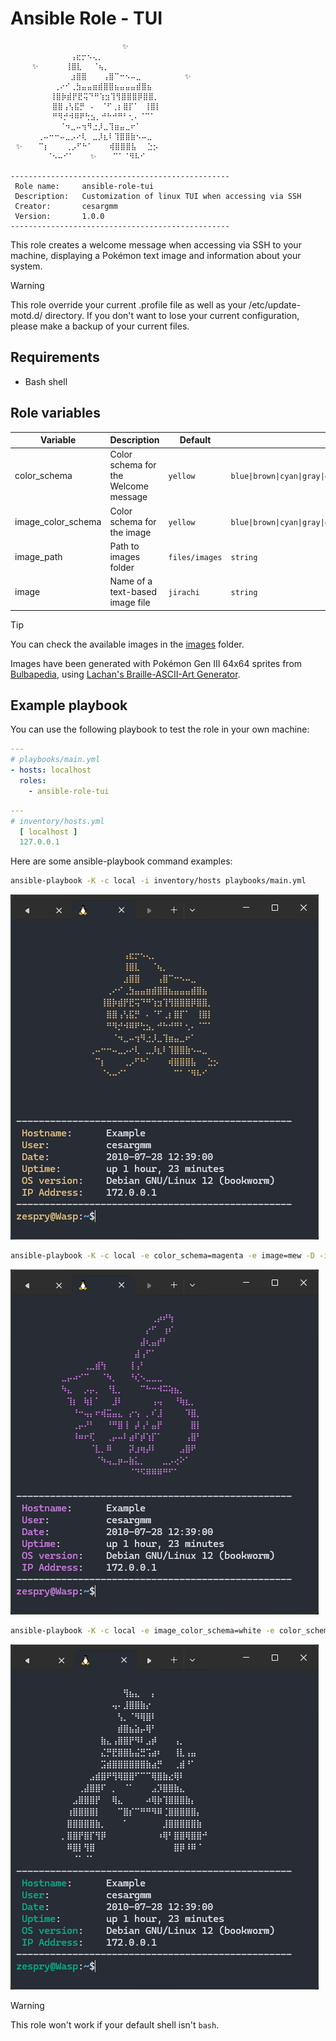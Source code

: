 # Ansible Role - TUI

```text
                         ✨
⠀⠀⠀⠀⠀⠀⠀⠀⠀⠀⠀⢠⣖⡒⠢⢄⡀⠀⠀⠀⠀⠀⠀⠀⠀⠀⠀⠀⠀⠀⠀⠀
⠀⠀⠀⠀✨⠀⠀⠀⠀⠀⢸⣿⣇⠀⠀⠈⢦⡀⠀⠀⠀⠀⠀⠀⠀⠀⠀⠀⠀⠀⠀
⠀⠀⠀⠀⠀⠀⠀⠀⠀⠀⠀⣰⣿⣿⠀⠀⠀⢠⣿⠉⠒⠢⠤⣀⠀⠀⠀⠀⠀⠀⠀⠀✨
⠀⠀⠀⠀⠀⠀⠀⠀⢀⠔⠊⢀⣳⣤⣤⣶⣾⣿⣿⣦⣤⣤⣤⣾⣿⣦⠀⠀⠀⠀⠀⠀
⠀⠀⠀    ⠀⢸⣿⡷⣾⡟⣟⢭⠙⠛⢱⣲⢹⢻⣿⣿⣿⡿⣿⣿⡀⠀⠀⠀⠀⠀
⠀⠀⠀  ⠀⠀⠀⣿⣿⢠⢣⣯⡛⠀⠄⠀⠈⠋⢀⡆⣿⡏⠁⠀⢸⣿⡇⠀⠀⠀⠀⠀
⠀⠀⠀  ⠀⠀⠀⠛⠻⡚⠺⠿⠟⢓⣢⡀⠚⠓⠚⠛⠃⢂⠄⠈⠉⠁⠀⠀⠀⠀⠀
⠀⠀⠀⠀⠀⠀⠀⠀⠀⠈⠲⣀⠤⢲⠻⣐⡸⣀⢹⣶⣤⣀⠖⠁⠀⠀⠀⠀⠀⠀⠀⠀
⠀⠀⠀⠀⠀⢀⠤⠒⠒⠤⣀⡠⠔⢇⠀⣀⡸⣆⠇⢹⣿⣿⣷⠢⠤⣀⠀⠀⠀⠀⠀⠀
⠀✨⠀⠀⠀⠉⡆⠀⠀⠀⢀⡠⠋⠓⠁⠀⠀⠀⢾⣿⣿⣿⣧⠀⠀⣑⡢⠀⠀⠀⠀
⠀  ⠀⠀⠀⠀⠈⠢⠤⠊⠁⠀⠀⠀✨⠀⠀⠀⠉⠁⠈⠻⠧⠊⠀⠀⠀⠀⠀⠀

-------------------------------------------------
 Role name:     ansible-role-tui
 Description:   Customization of linux TUI when accessing via SSH
 Creator:       cesargmm
 Version:       1.0.0
-------------------------------------------------
```

This role creates a welcome message when accessing via SSH to your machine, displaying a Pokémon text image and
information about your system.

> [!WARNING]
> This role override your current .profile file as well as your /etc/update-motd.d/ directory. If you don't want to lose
> your current configuration, please make a backup of your current files.

## Requirements

* Bash shell

## Role variables

| Variable           | Description                          | Default        | Value                                                                                                    |
|--------------------|--------------------------------------|----------------|----------------------------------------------------------------------------------------------------------|
| color_schema       | Color schema for the Welcome message | `yellow`       | <code>blue&#124;brown&#124;cyan&#124;gray&#124;green&#124;magenta&#124;red&#124;white&#124;yellow</code> |
| image_color_schema | Color schema for the image           | `yellow`       | <code>blue&#124;brown&#124;cyan&#124;gray&#124;green&#124;magenta&#124;red&#124;white&#124;yellow</code> |
| image_path         | Path to images folder                | `files/images` | `string`                                                                                                 |
| image              | Name of a text-based image file      | `jirachi`      | `string`                                                                                                 |

> [!TIP]
> You can check the available images in
> the [images](https://github.com/cesargmm/ansible-role-tui/tree/main/files/images) folder.
>
> Images have been generated with Pokémon Gen III 64x64 sprites
> from [Bulbapedia](https://archives.bulbagarden.net/wiki/Category:Ruby_and_Sapphire_sprites),
> using [Lachan's Braille-ASCII-Art Generator](https://lachlanarthur.github.io/Braille-ASCII-Art/).

## Example playbook

You can use the following playbook to test the role in your own machine:

```yaml
---
# playbooks/main.yml
- hosts: localhost
  roles:
    - ansible-role-tui
```

```yaml
---
# inventory/hosts.yml
  [ localhost ]
  127.0.0.1
```

Here are some ansible-playbook command examples:

```bash
ansible-playbook -K -c local -i inventory/hosts playbooks/main.yml
```

![img](_Attachments/example-jirachi.png)

```bash
ansible-playbook -K -c local -e color_schema=magenta -e image=mew -D -i inventory/hosts playbooks/main.yml
```

![img](_Attachments/example-mew.png)

```bash
ansible-playbook -K -c local -e image_color_schema=white -e color_schema=cyan -e image=lugia -D -i inventory/hosts playbooks/main.yml
```

![img](_Attachments/example-lugia.png)

> [!WARNING]
> This role won't work if your default shell isn't `bash`.